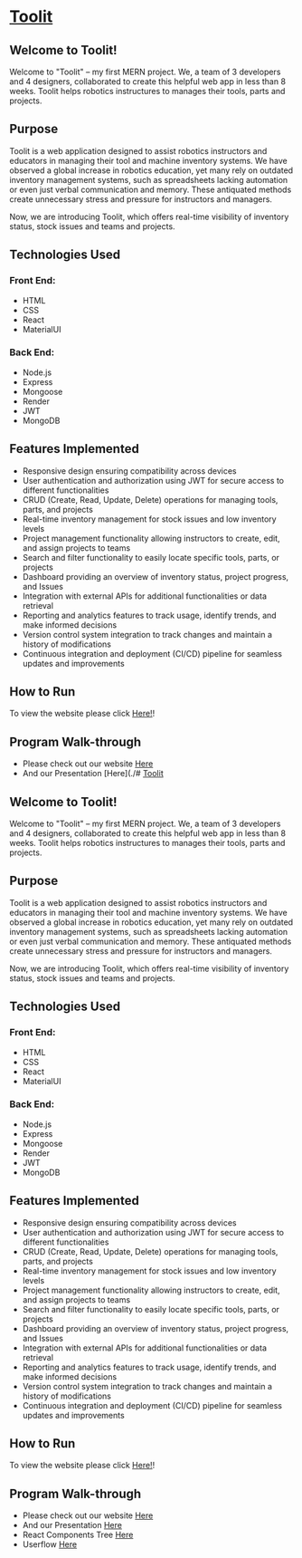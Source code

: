 # [Toolit](http://toolit.ca)

## Welcome to Toolit!

Welcome to "Toolit" – my first MERN project. We, a team of 3 developers and 4 designers, collaborated to create this helpful web app in less than 8 weeks. Toolit helps robotics instructures to manages their tools, parts and projects.

## Purpose

Toolit is a web application designed to assist robotics instructors and educators in managing their tool and machine inventory systems. We have observed a global increase in robotics education, yet many rely on outdated inventory management systems, such as spreadsheets lacking automation or even just verbal communication and memory. These antiquated methods create unnecessary stress and pressure for instructors and managers.

Now, we are introducing Toolit, which offers real-time visibility of inventory status, stock issues and teams and projects.



## Technologies Used

### Front End:
- HTML
- CSS
- React
- MaterialUI

### Back End:
- Node.js
- Express
- Mongoose
- Render
- JWT
- MongoDB


## Features Implemented 
- Responsive design ensuring compatibility across devices
- User authentication and authorization using JWT for secure access to different functionalities
- CRUD (Create, Read, Update, Delete) operations for managing tools, parts, and projects
- Real-time inventory management for stock issues and low inventory levels
- Project management functionality allowing instructors to create, edit, and assign projects to teams
- Search and filter functionality to easily locate specific tools, parts, or projects
- Dashboard providing an overview of inventory status, project progress, and Issues
- Integration with external APIs for additional functionalities or data retrieval
- Reporting and analytics features to track usage, identify trends, and make informed decisions
- Version control system integration to track changes and maintain a history of modifications
- Continuous integration and deployment (CI/CD) pipeline for seamless updates and improvements



## How to Run
To view the website please click [Here!](http://toolit.ca)!




## Program Walk-through
- Please check out our website [Here](toolit.ca)
- And our Presentation [Here](./# [Toolit](http://toolit.ca)

## Welcome to Toolit!

Welcome to "Toolit" – my first MERN project. We, a team of 3 developers and 4 designers, collaborated to create this helpful web app in less than 8 weeks. Toolit helps robotics instructures to manages their tools, parts and projects.

## Purpose

Toolit is a web application designed to assist robotics instructors and educators in managing their tool and machine inventory systems. We have observed a global increase in robotics education, yet many rely on outdated inventory management systems, such as spreadsheets lacking automation or even just verbal communication and memory. These antiquated methods create unnecessary stress and pressure for instructors and managers.

Now, we are introducing Toolit, which offers real-time visibility of inventory status, stock issues and teams and projects.



## Technologies Used

### Front End:
- HTML
- CSS
- React
- MaterialUI

### Back End:
- Node.js
- Express
- Mongoose
- Render
- JWT
- MongoDB


## Features Implemented 
- Responsive design ensuring compatibility across devices
- User authentication and authorization using JWT for secure access to different functionalities
- CRUD (Create, Read, Update, Delete) operations for managing tools, parts, and projects
- Real-time inventory management for stock issues and low inventory levels
- Project management functionality allowing instructors to create, edit, and assign projects to teams
- Search and filter functionality to easily locate specific tools, parts, or projects
- Dashboard providing an overview of inventory status, project progress, and Issues
- Integration with external APIs for additional functionalities or data retrieval
- Reporting and analytics features to track usage, identify trends, and make informed decisions
- Version control system integration to track changes and maintain a history of modifications
- Continuous integration and deployment (CI/CD) pipeline for seamless updates and improvements



## How to Run
To view the website please click [Here!](http://toolit.ca)!




## Program Walk-through
- Please check out our website [Here](toolit.ca)
- And our Presentation [Here](./Toolit_Presentation.pdf)
- React Components Tree [Here](./Toolit-React-Components-Tree.pdf)
- Userflow [Here](./userflow_Toolit.png)




